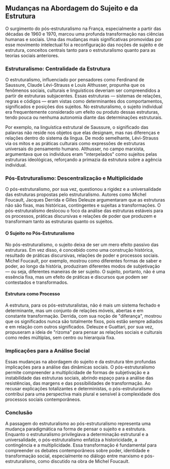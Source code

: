
## Mudanças na Abordagem do Sujeito e da Estrutura

O surgimento do pós-estruturalismo na França, especialmente a partir das décadas de 1960 e 1970, marcou uma profunda transformação nas ciências humanas e sociais. Uma das mudanças mais significativas promovidas por esse movimento intelectual foi a reconfiguração das noções de sujeito e de estrutura, conceitos centrais tanto para o estruturalismo quanto para as teorias sociais anteriores.

### Estruturalismo: Centralidade da Estrutura

O estruturalismo, influenciado por pensadores como Ferdinand de Saussure, Claude Lévi-Strauss e Louis Althusser, propunha que os fenômenos sociais, culturais e linguísticos deveriam ser compreendidos a partir de estruturas subjacentes. Essas estruturas — sistemas de relações, regras e códigos — eram vistas como determinantes dos comportamentos, significados e posições dos sujeitos. No estruturalismo, o sujeito individual era frequentemente considerado um efeito ou produto dessas estruturas, tendo pouca ou nenhuma autonomia diante das determinações estruturais.

Por exemplo, na linguística estrutural de Saussure, o significado das palavras não reside nos objetos que elas designam, mas nas diferenças e relações dentro do sistema da língua. De modo semelhante, Lévi-Strauss via os mitos e as práticas culturais como expressões de estruturas universais do pensamento humano. Althusser, no campo marxista, argumentava que os indivíduos eram "interpelados" como sujeitos pelas estruturas ideológicas, reforçando a primazia da estrutura sobre a agência individual.

### Pós-Estruturalismo: Descentralização e Multiplicidade

O pós-estruturalismo, por sua vez, questionou a rigidez e a universalidade das estruturas propostas pelo estruturalismo. Autores como Michel Foucault, Jacques Derrida e Gilles Deleuze argumentaram que as estruturas não são fixas, mas históricas, contingentes e sujeitas a transformações. O pós-estruturalismo deslocou o foco da análise das estruturas estáveis para os processos, práticas discursivas e relações de poder que produzem e transformam tanto as estruturas quanto os sujeitos.

#### O Sujeito no Pós-Estruturalismo

No pós-estruturalismo, o sujeito deixa de ser um mero efeito passivo das estruturas. Em vez disso, é concebido como uma construção histórica, resultado de práticas discursivas, relações de poder e processos sociais. Michel Foucault, por exemplo, mostrou como diferentes formas de saber e poder, ao longo da história, produziram diferentes modos de subjetivação — ou seja, diferentes maneiras de ser sujeito. O sujeito, portanto, não é uma essência fixa, mas um efeito de práticas e discursos que podem ser contestados e transformados.

#### Estrutura como Processo

A estrutura, para os pós-estruturalistas, não é mais um sistema fechado e determinante, mas um conjunto de relações móveis, abertas e em constante transformação. Derrida, com sua noção de "diferança", mostrou que os significados nunca são totalmente fixos, pois estão sempre adiados e em relação com outros significados. Deleuze e Guattari, por sua vez, propuseram a ideia de "rizoma" para pensar as relações sociais e culturais como redes múltiplas, sem centro ou hierarquia fixa.

### Implicações para a Análise Social

Essas mudanças na abordagem do sujeito e da estrutura têm profundas implicações para a análise das dinâmicas sociais. O pós-estruturalismo permite compreender a multiplicidade de formas de subjetivação e a instabilidade das estruturas sociais, abrindo espaço para a análise das resistências, das margens e das possibilidades de transformação. Ao recusar explicações totalizantes e deterministas, o pós-estruturalismo contribui para uma perspectiva mais plural e sensível à complexidade dos processos sociais contemporâneos.

### Conclusão

A passagem do estruturalismo ao pós-estruturalismo representa uma mudança paradigmática na forma de pensar o sujeito e a estrutura. Enquanto o estruturalismo privilegiava a determinação estrutural e a universalidade, o pós-estruturalismo enfatiza a historicidade, a contingência e a multiplicidade. Essa transformação é fundamental para compreender os debates contemporâneos sobre poder, identidade e transformação social, especialmente no diálogo entre marxismo e pós-estruturalismo, como discutido na obra de Michel Foucault.
```
